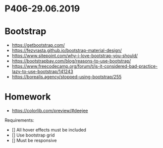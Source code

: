# P406-29.06.2019

# Bootstrap 
- https://getbootstrap.com/
- https://fezvrasta.github.io/bootstrap-material-design/
- https://www.sitepoint.com/why-i-love-bootstrap-you-should/
- https://bootstrapbay.com/blog/reasons-to-use-bootstrap/
- https://www.freecodecamp.org/forum/t/is-it-considered-bad-practice-lazy-to-use-bootstrap/141243
- https://borealis.agency/stopped-using-bootstrap/255


# Homework

- https://colorlib.com/preview/#deejee

Requirements:
- [] All hover effects must be included
- [] Use bootstrap grid
- [] Must be responsive